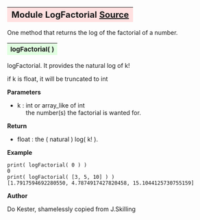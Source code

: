 ---
---
<br><br>

<a name="LogFactorial"></a>
<table><thead style="background-color:#FFE0E0; width:100%; font-size:20px"><tr><th style="text-align:left">
<strong>Module LogFactorial</strong> <a href=https://github.com/dokester/BayesicFitting/blob/master/BayesicFitting/source/LogFactorial.py target=_blank>Source</a></th></tr></thead></table>
<p>

One method that returns the log of the factorial of a number.


<a name="logFactorial"></a>
<table><thead style="background-color:#E0FFE0; width:100%; font-size:15px"><tr><th style="text-align:left">
<strong>logFactorial(</strong> )
</th></tr></thead></table>
<p>

logFactorial.  It provides the natural log of k!

if k is float, it will be truncated to int

<b>Parameters</b>

* k  :  int or array_like of int<br>
&nbsp;&nbsp;&nbsp;&nbsp; the number(s) the factorial is wanted for.<br>

<b>Return</b>

* float  :  the ( natural ) log( k! ).<br>


<b>Example</b>

    print( logFactorial( 0 ) )
    0
    print( logFactorial( [3, 5, 10] ) )
    [1.7917594692280550, 4.7874917427820458, 15.1044125730755159]

<b>Author</b>

Do Kester, shamelessly copied from J.Skilling



